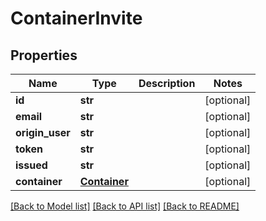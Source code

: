 # ContainerInvite

## Properties
Name | Type | Description | Notes
------------ | ------------- | ------------- | -------------
**id** | **str** |  | [optional] 
**email** | **str** |  | [optional] 
**origin_user** | **str** |  | [optional] 
**token** | **str** |  | [optional] 
**issued** | **str** |  | [optional] 
**container** | [**Container**](Container.md) |  | [optional] 

[[Back to Model list]](../README.md#documentation-for-models) [[Back to API list]](../README.md#documentation-for-api-endpoints) [[Back to README]](../README.md)

